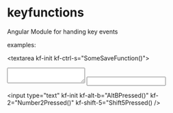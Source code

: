 # keyfunctions
Angular Module for handing key events

examples:

&lt;textarea kf-init kf-ctrl-s="SomeSaveFunction()"></textarea>

<textarea kf-init kf-enter="EnterPressed()"></textarea>

<input type="text" kf-init kf-a="KeyAPressed()" />

<input type="text" kf-init kf-alt-b="AltBPressed()" kf-2="Number2Pressed()" kf-shift-5="Shift5Pressed() />
